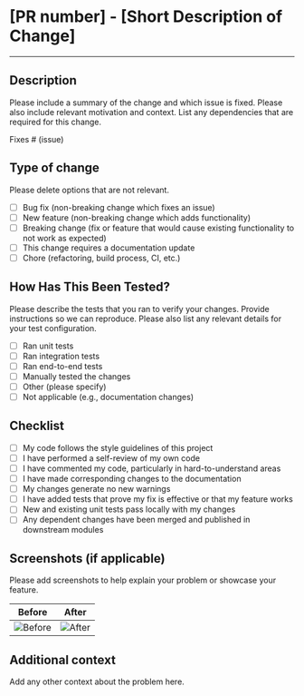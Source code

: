 # [PR number] - [Short Description of Change]

---

## Description

Please include a summary of the change and which issue is fixed. Please also include relevant motivation and context. List any dependencies that are required for this change.

Fixes # (issue)

## Type of change

Please delete options that are not relevant.

- [ ] Bug fix (non-breaking change which fixes an issue)
- [ ] New feature (non-breaking change which adds functionality)
- [ ] Breaking change (fix or feature that would cause existing functionality to not work as expected)
- [ ] This change requires a documentation update
- [ ] Chore (refactoring, build process, CI, etc.)

## How Has This Been Tested?

Please describe the tests that you ran to verify your changes. Provide instructions so we can reproduce. Please also list any relevant details for your test configuration.

- [ ] Ran unit tests
- [ ] Ran integration tests
- [ ] Ran end-to-end tests
- [ ] Manually tested the changes
- [ ] Other (please specify)
- [ ] Not applicable (e.g., documentation changes)

## Checklist

- [ ] My code follows the style guidelines of this project
- [ ] I have performed a self-review of my own code
- [ ] I have commented my code, particularly in hard-to-understand areas
- [ ] I have made corresponding changes to the documentation
- [ ] My changes generate no new warnings
- [ ] I have added tests that prove my fix is effective or that my feature works
- [ ] New and existing unit tests pass locally with my changes
- [ ] Any dependent changes have been merged and published in downstream modules

## Screenshots (if applicable)

Please add screenshots to help explain your problem or showcase your feature.

| Before                               | After                              |
| ------------------------------------ | ---------------------------------- |
| ![Before](link_to_before_screenshot) | ![After](link_to_after_screenshot) |

## Additional context

Add any other context about the problem here.
